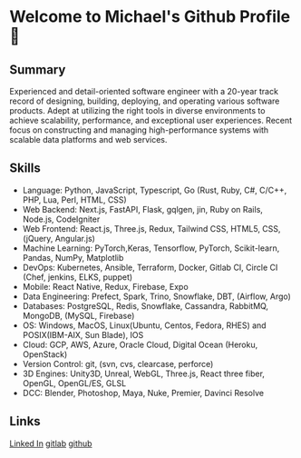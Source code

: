 # Welcome to Michael's Github Profile 👋

## Summary
Experienced and detail-oriented software engineer with a 20-year track record of designing, building, deploying, and operating various software products. Adept at utilizing the right tools in diverse environments to achieve scalability, performance, and exceptional user experiences. Recent focus on constructing and managing high-performance systems with scalable data platforms and web services.

## Skills
* Language: Python, JavaScript, Typescript, Go (Rust, Ruby, C#, C/C++, PHP, Lua, Perl, HTML, CSS)
* Web Backend: Next.js, FastAPI, Flask, gqlgen, jin, Ruby on Rails, Node.js, CodeIgniter
* Web Frontend: React.js, Three.js, Redux, Tailwind CSS, HTML5, CSS, (jQuery, Angular.js)
* Machine Learning: PyTorch,Keras, Tensorflow, PyTorch, Scikit-learn, Pandas, NumPy, Matplotlib
* DevOps: Kubernetes, Ansible, Terraform, Docker, Gitlab CI, Circle CI (Chef, jenkins, ELKS, puppet)
* Mobile: React Native, Redux, Firebase, Expo
* Data Engineering: Prefect, Spark, Trino, Snowflake, DBT, (Airflow, Argo)
* Databases: PostgreSQL, Redis, Snowflake, Cassandra, RabbitMQ, MongoDB, (MySQL, Firebase)
* OS: Windows, MacOS, Linux(Ubuntu, Centos, Fedora, RHES) and POSIX(IBM-AIX, Sun Blade), IOS
* Cloud: GCP, AWS, Azure, Oracle Cloud, Digital Ocean (Heroku, OpenStack)
* Version Control: git, (svn, cvs, clearcase, perforce)
* 3D Engines: Unity3D, Unreal, WebGL, Three.js, React three fiber, OpenGL, OpenGL/ES, GLSL
* DCC: Blender, Photoshop, Maya, Nuke, Premier, Davinci Resolve


## Links 
[Linked In](https://linkedin.com/in/mike3dk)
[gitlab](https://gitlab.com/mike3dk)
[github](https://github.com/mike3dk)
</div>

<!--
**mike3dk/mike3dk** is a ✨ _special_ ✨ repository because its `README.md` (this file) appears on your GitHub profile.

Here are some ideas to get you started:

- 🔭 I’m currently working on ...
- 🌱 I’m currently learning ...
- 👯 I’m looking to collaborate on ...
- 🤔 I’m looking for help with ...
- 💬 Ask me about ...
- 📫 How to reach me: ...
- 😄 Pronouns: ...
- ⚡ Fun fact: ...
-->
